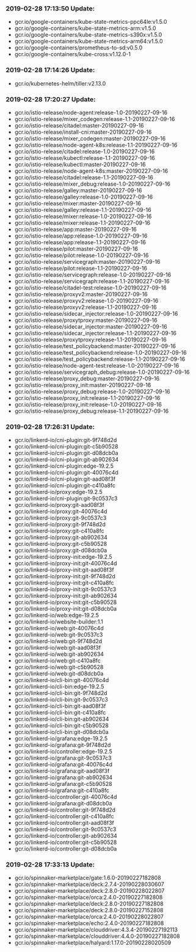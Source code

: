 ### 2019-02-28 17:13:50 Update:

- gcr.io/google-containers/kube-state-metrics-ppc64le:v1.5.0
- gcr.io/google-containers/kube-state-metrics-arm:v1.5.0
- gcr.io/google-containers/kube-state-metrics-s390x:v1.5.0
- gcr.io/google-containers/kube-state-metrics-arm64:v1.5.0
- gcr.io/google-containers/prometheus-to-sd:v0.5.0
- gcr.io/google-containers/kube-cross:v1.12.0-1
### 2019-02-28 17:14:26 Update:

- gcr.io/kubernetes-helm/tiller:v2.13.0
### 2019-02-28 17:20:27 Update:

- gcr.io/istio-release/node-agent:release-1.0-20190227-09-16
- gcr.io/istio-release/mixer_codegen:release-1.1-20190227-09-16
- gcr.io/istio-release/citadel:master-20190227-09-16
- gcr.io/istio-release/install-cni:master-20190227-09-16
- gcr.io/istio-release/mixer_codegen:master-20190227-09-16
- gcr.io/istio-release/node-agent-k8s:release-1.1-20190227-09-16
- gcr.io/istio-release/citadel:release-1.0-20190227-09-16
- gcr.io/istio-release/kubectl:release-1.1-20190227-09-16
- gcr.io/istio-release/kubectl:master-20190227-09-16
- gcr.io/istio-release/node-agent-k8s:master-20190227-09-16
- gcr.io/istio-release/citadel:release-1.1-20190227-09-16
- gcr.io/istio-release/mixer_debug:release-1.0-20190227-09-16
- gcr.io/istio-release/galley:master-20190227-09-16
- gcr.io/istio-release/galley:release-1.0-20190227-09-16
- gcr.io/istio-release/mixer:master-20190227-09-16
- gcr.io/istio-release/galley:release-1.1-20190227-09-16
- gcr.io/istio-release/mixer:release-1.0-20190227-09-16
- gcr.io/istio-release/mixer:release-1.1-20190227-09-16
- gcr.io/istio-release/app:master-20190227-09-16
- gcr.io/istio-release/app:release-1.0-20190227-09-16
- gcr.io/istio-release/app:release-1.1-20190227-09-16
- gcr.io/istio-release/pilot:master-20190227-09-16
- gcr.io/istio-release/pilot:release-1.0-20190227-09-16
- gcr.io/istio-release/servicegraph:master-20190227-09-16
- gcr.io/istio-release/pilot:release-1.1-20190227-09-16
- gcr.io/istio-release/servicegraph:release-1.0-20190227-09-16
- gcr.io/istio-release/servicegraph:release-1.1-20190227-09-16
- gcr.io/istio-release/citadel-test:release-1.0-20190227-09-16
- gcr.io/istio-release/proxyv2:master-20190227-09-16
- gcr.io/istio-release/proxyv2:release-1.0-20190227-09-16
- gcr.io/istio-release/proxyv2:release-1.1-20190227-09-16
- gcr.io/istio-release/sidecar_injector:release-1.0-20190227-09-16
- gcr.io/istio-release/proxytproxy:master-20190227-09-16
- gcr.io/istio-release/sidecar_injector:master-20190227-09-16
- gcr.io/istio-release/sidecar_injector:release-1.1-20190227-09-16
- gcr.io/istio-release/proxytproxy:release-1.1-20190227-09-16
- gcr.io/istio-release/test_policybackend:master-20190227-09-16
- gcr.io/istio-release/test_policybackend:release-1.0-20190227-09-16
- gcr.io/istio-release/test_policybackend:release-1.1-20190227-09-16
- gcr.io/istio-release/node-agent-test:release-1.0-20190227-09-16
- gcr.io/istio-release/servicegraph_debug:release-1.0-20190227-09-16
- gcr.io/istio-release/proxy_debug:master-20190227-09-16
- gcr.io/istio-release/proxy_init:master-20190227-09-16
- gcr.io/istio-release/proxy_debug:release-1.0-20190227-09-16
- gcr.io/istio-release/proxy_init:release-1.1-20190227-09-16
- gcr.io/istio-release/proxy_init:release-1.0-20190227-09-16
- gcr.io/istio-release/proxy_debug:release-1.1-20190227-09-16
### 2019-02-28 17:26:31 Update:

- gcr.io/linkerd-io/cni-plugin:git-9f748d2d
- gcr.io/linkerd-io/cni-plugin:git-c5b90528
- gcr.io/linkerd-io/cni-plugin:git-d08dcb0a
- gcr.io/linkerd-io/cni-plugin:git-ab902634
- gcr.io/linkerd-io/cni-plugin:edge-19.2.5
- gcr.io/linkerd-io/cni-plugin:git-40076c4d
- gcr.io/linkerd-io/cni-plugin:git-aad08f3f
- gcr.io/linkerd-io/cni-plugin:git-c410a8fc
- gcr.io/linkerd-io/proxy:edge-19.2.5
- gcr.io/linkerd-io/cni-plugin:git-9c0537c3
- gcr.io/linkerd-io/proxy:git-aad08f3f
- gcr.io/linkerd-io/proxy:git-40076c4d
- gcr.io/linkerd-io/proxy:git-9c0537c3
- gcr.io/linkerd-io/proxy:git-9f748d2d
- gcr.io/linkerd-io/proxy:git-c410a8fc
- gcr.io/linkerd-io/proxy:git-ab902634
- gcr.io/linkerd-io/proxy:git-c5b90528
- gcr.io/linkerd-io/proxy:git-d08dcb0a
- gcr.io/linkerd-io/proxy-init:edge-19.2.5
- gcr.io/linkerd-io/proxy-init:git-40076c4d
- gcr.io/linkerd-io/proxy-init:git-aad08f3f
- gcr.io/linkerd-io/proxy-init:git-9f748d2d
- gcr.io/linkerd-io/proxy-init:git-c410a8fc
- gcr.io/linkerd-io/proxy-init:git-9c0537c3
- gcr.io/linkerd-io/proxy-init:git-ab902634
- gcr.io/linkerd-io/proxy-init:git-c5b90528
- gcr.io/linkerd-io/proxy-init:git-d08dcb0a
- gcr.io/linkerd-io/web:edge-19.2.5
- gcr.io/linkerd-io/website-builder:1.1
- gcr.io/linkerd-io/web:git-40076c4d
- gcr.io/linkerd-io/web:git-9c0537c3
- gcr.io/linkerd-io/web:git-9f748d2d
- gcr.io/linkerd-io/web:git-aad08f3f
- gcr.io/linkerd-io/web:git-ab902634
- gcr.io/linkerd-io/web:git-c410a8fc
- gcr.io/linkerd-io/web:git-c5b90528
- gcr.io/linkerd-io/web:git-d08dcb0a
- gcr.io/linkerd-io/cli-bin:git-40076c4d
- gcr.io/linkerd-io/cli-bin:edge-19.2.5
- gcr.io/linkerd-io/cli-bin:git-9f748d2d
- gcr.io/linkerd-io/cli-bin:git-9c0537c3
- gcr.io/linkerd-io/cli-bin:git-aad08f3f
- gcr.io/linkerd-io/cli-bin:git-c410a8fc
- gcr.io/linkerd-io/cli-bin:git-ab902634
- gcr.io/linkerd-io/cli-bin:git-c5b90528
- gcr.io/linkerd-io/cli-bin:git-d08dcb0a
- gcr.io/linkerd-io/grafana:edge-19.2.5
- gcr.io/linkerd-io/grafana:git-9f748d2d
- gcr.io/linkerd-io/controller:edge-19.2.5
- gcr.io/linkerd-io/grafana:git-9c0537c3
- gcr.io/linkerd-io/grafana:git-40076c4d
- gcr.io/linkerd-io/grafana:git-aad08f3f
- gcr.io/linkerd-io/grafana:git-ab902634
- gcr.io/linkerd-io/grafana:git-c5b90528
- gcr.io/linkerd-io/grafana:git-c410a8fc
- gcr.io/linkerd-io/controller:git-40076c4d
- gcr.io/linkerd-io/grafana:git-d08dcb0a
- gcr.io/linkerd-io/controller:git-9f748d2d
- gcr.io/linkerd-io/controller:git-c410a8fc
- gcr.io/linkerd-io/controller:git-aad08f3f
- gcr.io/linkerd-io/controller:git-9c0537c3
- gcr.io/linkerd-io/controller:git-ab902634
- gcr.io/linkerd-io/controller:git-c5b90528
- gcr.io/linkerd-io/controller:git-d08dcb0a
### 2019-02-28 17:33:13 Update:

- gcr.io/spinnaker-marketplace/gate:1.6.0-20190227182808
- gcr.io/spinnaker-marketplace/deck:2.7.4-20190228030607
- gcr.io/spinnaker-marketplace/deck:2.8.0-20190228022807
- gcr.io/spinnaker-marketplace/orca:2.4.0-20190227182808
- gcr.io/spinnaker-marketplace/deck:2.8.0-20190227182808
- gcr.io/spinnaker-marketplace/deck:2.8.0-20190227152808
- gcr.io/spinnaker-marketplace/orca:2.4.0-20190228022807
- gcr.io/spinnaker-marketplace/echo:2.4.0-20190227182808
- gcr.io/spinnaker-marketplace/clouddriver:4.3.4-20190227192113
- gcr.io/spinnaker-marketplace/clouddriver:4.4.0-20190227182808
- gcr.io/spinnaker-marketplace/halyard:1.17.0-20190228020509
